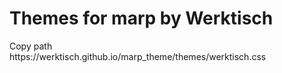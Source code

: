 # Themes for marp by Werktisch
<clipboard-copy for="blob-path" class="btn btn-sm BtnGroup-item">
  Copy path
</clipboard-copy>
<div id="blob-path">https://werktisch.github.io/marp_theme/themes/werktisch.css</div>
